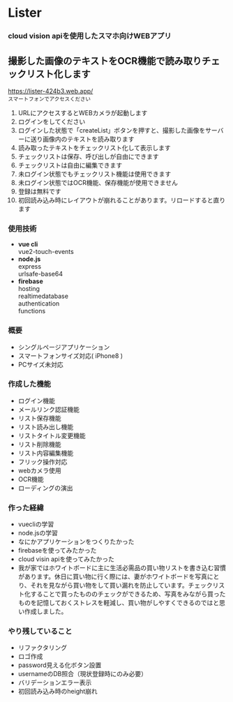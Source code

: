 # Lister
### cloud vision apiを使用したスマホ向けWEBアプリ
## 撮影した画像のテキストをOCR機能で読み取りチェックリスト化します
https://lister-424b3.web.app/  
`スマートフォンでアクセスください`
1. URLにアクセスするとWEBカメラが起動します
1. ログインをしてください
1. ログインした状態で「createList」ボタンを押すと、撮影した画像をサーバーに送り画像内のテキストを読み取ります
1. 読み取ったテキストをチェックリスト化して表示します
1. チェックリストは保存、呼び出しが自由にできます
1. チェックリストは自由に編集できます
1. 未ログイン状態でもチェックリスト機能は使用できます
1. 未ログイン状態ではOCR機能、保存機能が使用できません
1. 登録は無料です
1. 初回読み込み時にレイアウトが崩れることがあります。リロードすると直ります
### 使用技術
- **vue cli**  
  vue2-touch-events
- **node.js**  
  express  
  urlsafe-base64
- **firebase**  
  hosting  
  realtimedatabase  
  authentication  
  functions

### 概要
- シングルページアプリケーション
- スマートフォンサイズ対応( iPhone8 )
- PCサイズ未対応

### 作成した機能
- ログイン機能
- メールリンク認証機能
- リスト保存機能
- リスト読み出し機能
- リストタイトル変更機能
- リスト削除機能
- リスト内容編集機能
- フリック操作対応
- webカメラ使用
- OCR機能
- ローディングの演出

### 作った経緯
- vuecliの学習
- node.jsの学習
- なにかアプリケーションをつくりたかった
- firebaseを使ってみたかった
- cloud visin apiを使ってみたかった
- 我が家ではホワイトボードに主に生活必需品の買い物リストを書き込む習慣があります。休日に買い物に行く際には、妻がホワイトボードを写真にとり、それを見ながら買い物をして買い漏れを防止しています。チェックリスト化することで買ったもののチェックができるため、写真をみながら買ったものを記憶しておくストレスを軽減し、買い物がしやすくできるのではと思い作成しました。

### やり残していること
- リファクタリング
- ロゴ作成
- password見える化ボタン設置
- usernameのDB照合（現状登録時にのみ必要）
- バリデーションエラー表示
- 初回読み込み時のheight崩れ